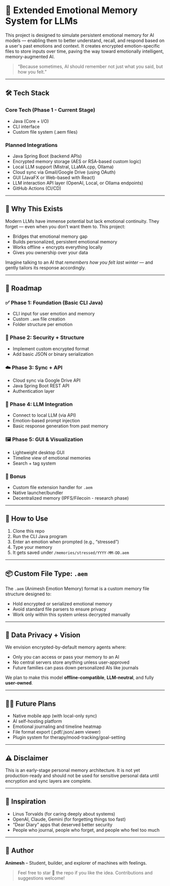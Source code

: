 # 🧠 Extended Emotional Memory System for LLMs

This project is designed to simulate persistent emotional memory for AI models — enabling them to better understand, recall, and respond based on a user's past emotions and context. It creates encrypted emotion-specific files to store inputs over time, paving the way toward emotionally intelligent, memory-augmented AI.

> “Because sometimes, AI should remember not just what you said, but how you felt.”
---

## 🛠️ Tech Stack

### Core Tech (Phase 1 - Current Stage)
- Java (Core + I/O)
- CLI interface
- Custom file system (.aem files)

### Planned Integrations
- Java Spring Boot (backend APIs)
- Encrypted memory storage (AES or RSA-based custom logic)
- Local LLM support (Mistral, LLaMA.cpp, Ollama)
- Cloud sync via Gmail/Google Drive (using OAuth)
- GUI (JavaFX or Web-based with React)
- LLM interaction API layer (OpenAI, Local, or Ollama endpoints)
- GitHub Actions (CI/CD)

---

## 📌 Why This Exists

Modern LLMs have immense potential but lack emotional continuity. They forget — even when you don’t want them to. This project:

- Bridges that emotional memory gap
- Builds personalized, persistent emotional memory
- Works offline + encrypts everything locally
- Gives you ownership over your data

Imagine talking to an AI that *remembers how you felt last winter* — and gently tailors its response accordingly.

---

## 📅 Roadmap

### ✅ Phase 1: Foundation (Basic CLI Java)
-  CLI input for user emotion and memory
-  Custom `.aem` file creation
-  Folder structure per emotion

### 🔐 Phase 2: Security + Structure
-   Implement custom encrypted format
-  Add basic JSON or binary serialization

### ☁️ Phase 3: Sync + API
-  Cloud sync via Google Drive API
-  Java Spring Boot REST API
-  Authentication layer

### 🤖 Phase 4: LLM Integration
-  Connect to local LLM (via API)
-  Emotion-based prompt injection
-  Basic response generation from past memory

### 🖼️ Phase 5: GUI & Visualization
-  Lightweight desktop GUI
-  Timeline view of emotional memories
-  Search + tag system

### 🚀 Bonus
-  Custom file extension handler for `.aem`
-  Native launcher/bundler
-  Decentralized memory (IPFS/Filecoin - research phase)

---

## 📖 How to Use

1. Clone this repo
2. Run the CLI Java program
3. Enter an emotion when prompted (e.g., “stressed”)
4. Type your memory
5. It gets saved under `/memories/stressed/YYYY-MM-DD.aem`

---

## 📦 Custom File Type: `.aem`

The `.aem` (Animesh Emotion Memory) format is a custom memory file structure designed to:

- Hold encrypted or serialized emotional memory
- Avoid standard file parsers to ensure privacy
- Work only within this system unless decrypted manually

---

## 🔐 Data Privacy + Vision

We envision encrypted-by-default memory agents where:

- Only you can access or pass your memory to an AI
- No central servers store anything unless user-approved
- Future families can pass down personalized AIs like journals

We plan to make this model **offline-compatible**, **LLM-neutral**, and fully **user-owned**.

---

## 🧑‍🚀 Future Plans

- Native mobile app (with local-only sync)
- AI self-hosting platform
- Emotional journaling and timeline heatmap
- File format export (.pdf/.json/.aem viewer)
- Plugin system for therapy/mood-tracking/goal-setting

---

## ⚠️ Disclaimer

This is an early-stage personal memory architecture. It is not yet production-ready and should not be used for sensitive personal data until encryption and sync layers are complete.

---

## 🧠 Inspiration

- Linus Torvalds (for caring deeply about systems)
- OpenAI, Claude, Gemini (for forgetting things too fast)
- “Dear Diary” apps that deserved better security
- People who journal, people who forget, and people who feel too much

---

## 👤 Author

**Animesh** – Student, builder, and explorer of machines with feelings.

> Feel free to star 🌟 the repo if you like the idea. Contributions and suggestions welcome!






